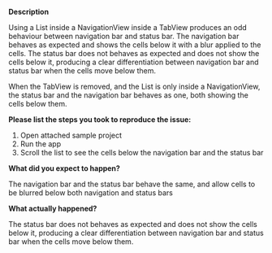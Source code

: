 **Description**

Using a List inside a NavigationView inside a TabView produces an odd behaviour between navigation bar and status bar. The navigation bar behaves as expected and shows the cells below it with a blur applied to the cells. The status bar does not behaves as expected and does not show the cells below it, producing a clear differentiation between navigation bar and status bar when the cells move below them.

When the TabView is removed, and the List is only inside a NavigationView, the status bar and the navigation bar behaves as one, both showing the cells below them.

**Please list the steps you took to reproduce the issue:**

1. Open attached sample project
2. Run the app
3. Scroll the list to see the cells below the navigation bar and the status bar

**What did you expect to happen?**

The navigation bar and the status bar behave the same, and allow cells to be blurred below both navigation and status bars

**What actually happened?**

The status bar does not behaves as expected and does not show the cells below it, producing a clear differentiation between navigation bar and status bar when the cells move below them.
